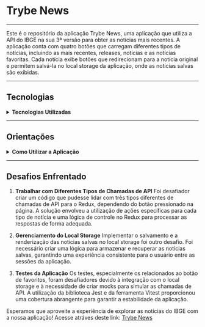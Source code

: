 # Trybe News
---

Este é o repositório da aplicação Trybe News, uma aplicação que utiliza a API do IBGE na sua 3ª versão para obter as notícias mais recentes. A aplicação conta com quatro botões que carregam diferentes tipos de notícias, incluindo as mais recentes, releases, notícias e as notícias favoritas. Cada notícia exibe botões que redirecionam para a notícia original e permitem salvá-la no local storage da aplicação, onde as notícias salvas são exibidas.

---

## Tecnologias

<details>
<summary><strong>Tecnologias Utilizadas</strong></summary>

- React
- Redux
- Styled Components
- Jest para testes (utilizando mocks)
- Vitest para testes de unidade

</details>

---

## Orientações

<details>
<summary><strong>Como Utilizar a Aplicação </strong></summary>
Siga os passos abaixo para utilizar a aplicação:

1. **Clone o repositório:**
 ```bash
   git clone git@github.com:netoelix/trybe-news.git
```
2. **Acesse o diretório do projeto:**
```bash
   cd trybe-news
```
3. **Instale as dependências:**
```bash
   npm install
```
4. **Inicie a aplicação:**
```bash
   npm run dev
```
5. **Para rodar os testes:**
```bash
   npm run test
```

</details>

---

## Desafios Enfrentado

1. **Trabalhar com Diferentes Tipos de Chamadas de API**
Foi desafiador criar um código que pudesse lidar com três tipos diferentes de chamadas de API para o Redux, dependendo do botão pressionado na página. A solução envolveu a utilização de ações específicas para cada tipo de notícia e uma lógica de controle no Redux para processar as respostas de forma adequada.

2. **Gerenciamento do Local Storage**
Implementar o salvamento e a renderização das notícias salvas no local storage foi outro desafio. Foi necessário criar uma lógica para armazenar e recuperar as notícias salvas, garantindo uma experiência consistente para o usuário entre as sessões da aplicação.

3. **Testes da Aplicação**
Os testes, especialmente os relacionados ao botão de favoritos, foram desafiadores devido à integração com o local storage e à necessidade de criar mocks para simular as chamadas de API. A utilização da biblioteca Jest e da ferramenta Vitest proporcionou uma cobertura abrangente para garantir a estabilidade da aplicação.

Esperamos que aproveite a experiência de explorar as notícias do IBGE com a nossa aplicação!
Acesse atráves deste link:
[Trybe News](https://news-trybe.vercel.app/)
